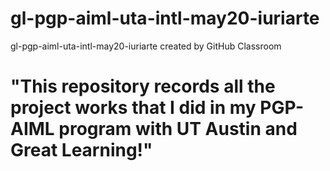 # gl-pgp-aiml-uta-intl-may20-iuriarte
gl-pgp-aiml-uta-intl-may20-iuriarte created by GitHub Classroom
# "This repository records all the project works that I did in my PGP-AIML program with UT Austin and Great Learning!"
